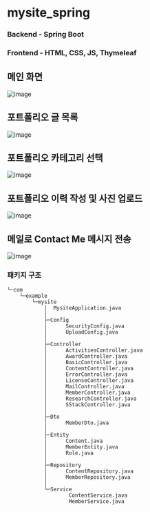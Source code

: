 # mysite_spring

### Backend - Spring Boot

### Frontend - HTML, CSS, JS, Thymeleaf

## 메인 화면
![image](https://user-images.githubusercontent.com/46064193/122313444-32696280-cf51-11eb-85ea-4ae1babf7d41.png)

## 포트폴리오 글 목록
![image](https://user-images.githubusercontent.com/46064193/122313452-36958000-cf51-11eb-9b48-583ab052f636.png)

## 포트폴리오 카테고리 선택
![image](https://user-images.githubusercontent.com/46064193/122313458-38f7da00-cf51-11eb-9b7e-e6e746ad1f0a.png)

## 포트폴리오 이력 작성 및 사진 업로드
![image](https://user-images.githubusercontent.com/46064193/122313468-3b5a3400-cf51-11eb-8b41-6e538576338c.png)

## 메일로 Contact Me 메시지 전송
![image](https://user-images.githubusercontent.com/46064193/122313471-3d23f780-cf51-11eb-9280-775ca31385e9.png)

### 패키지 구조

    └─com
        └─example
            └─mysite
                │  MysiteApplication.java
                │
                ├─Config
                │      SecurityConfig.java
                │      UploadConfig.java
                │
                ├─Controller
                │      ActivitiesController.java
                │      AwardController.java
                │      BasicController.java
                │      ContentController.java
                │      ErrorController.java
                │      LicenseController.java
                │      MailController.java
                │      MemberController.java
                │      ResearchController.java
                │      SStackController.java
                │
                ├─Dto
                │      MemberDto.java
                │
                ├─Entity
                │      Content.java
                │      MemberEntity.java
                │      Role.java
                │
                ├─Repository
                │      ContentRepository.java
                │      MemberRepository.java
                │
                └─Service
                        ContentService.java
                        MemberService.java
